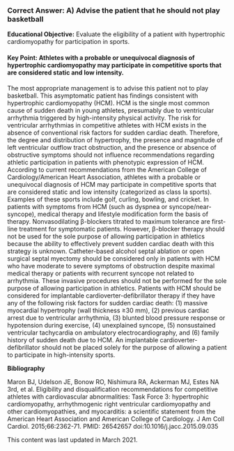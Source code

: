 
### Correct Answer: A) Advise the patient that he should not play basketball 

**Educational Objective:** Evaluate the eligibility of a patient with hypertrophic cardiomyopathy for participation in sports.

#### **Key Point:** Athletes with a probable or unequivocal diagnosis of hypertrophic cardiomyopathy may participate in competitive sports that are considered static and low intensity.

The most appropriate management is to advise this patient not to play basketball. This asymptomatic patient has findings consistent with hypertrophic cardiomyopathy (HCM). HCM is the single most common cause of sudden death in young athletes, presumably due to ventricular arrhythmia triggered by high-intensity physical activity. The risk for ventricular arrhythmias in competitive athletes with HCM exists in the absence of conventional risk factors for sudden cardiac death. Therefore, the degree and distribution of hypertrophy, the presence and magnitude of left ventricular outflow tract obstruction, and the presence or absence of obstructive symptoms should not influence recommendations regarding athletic participation in patients with phenotypic expression of HCM. According to current recommendations from the American College of Cardiology/American Heart Association, athletes with a probable or unequivocal diagnosis of HCM may participate in competitive sports that are considered static and low intensity (categorized as class Ia sports). Examples of these sports include golf, curling, bowling, and cricket.
In patients with symptoms from HCM (such as dyspnea or syncope/near-syncope), medical therapy and lifestyle modification form the basis of therapy. Nonvasodilating β-blockers titrated to maximum tolerance are first-line treatment for symptomatic patients. However, β-blocker therapy should not be used for the sole purpose of allowing participation in athletics because the ability to effectively prevent sudden cardiac death with this strategy is unknown.
Catheter-based alcohol septal ablation or open surgical septal myectomy should be considered only in patients with HCM who have moderate to severe symptoms of obstruction despite maximal medical therapy or patients with recurrent syncope not related to arrhythmia. These invasive procedures should not be performed for the sole purpose of allowing participation in athletics.
Patients with HCM should be considered for implantable cardioverter-defibrillator therapy if they have any of the following risk factors for sudden cardiac death: (1) massive myocardial hypertrophy (wall thickness ≥30 mm), (2) previous cardiac arrest due to ventricular arrhythmia, (3) blunted blood pressure response or hypotension during exercise, (4) unexplained syncope, (5) nonsustained ventricular tachycardia on ambulatory electrocardiography, and (6) family history of sudden death due to HCM. An implantable cardioverter-defibrillator should not be placed solely for the purpose of allowing a patient to participate in high-intensity sports.

**Bibliography**

Maron BJ, Udelson JE, Bonow RO, Nishimura RA, Ackerman MJ, Estes NA 3rd, et al. Eligibility and disqualification recommendations for competitive athletes with cardiovascular abnormalities: Task Force 3: hypertrophic cardiomyopathy, arrhythmogenic right ventricular cardiomyopathy and other cardiomyopathies, and myocarditis: a scientific statement from the American Heart Association and American College of Cardiology. J Am Coll Cardiol. 2015;66:2362-71. PMID: 26542657 doi:10.1016/j.jacc.2015.09.035

This content was last updated in March 2021.